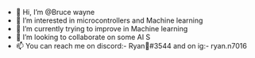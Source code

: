 - 👋 Hi, I’m @Bruce wayne
- 👀 I’m interested in microcontrollers and Machine learning
- 🌱 I’m currently trying to improve in Machine learning
- 💞️ I’m looking to collaborate on some AI S 
- 📫 You can reach me on discord:- Ryan👑#3544 and on ig:- ryan.n7016 

<!---
Ryannarula/Ryannarula is a ✨ special ✨ repository because its `README.md` (this file) appears on your GitHub profile.
You can click the Preview link to take a look at your changes.
--->
